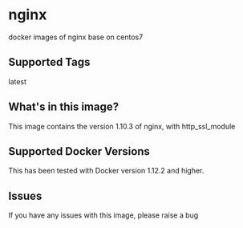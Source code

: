 # nginx
docker images of nginx base on centos7

## Supported Tags
latest


## What's in this image?
This image contains the version 1.10.3 of nginx, with http_ssl_module


## Supported Docker Versions
This has been tested with Docker version 1.12.2 and higher.

## Issues
If you have any issues with this image, please raise a bug
